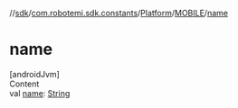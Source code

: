 //[sdk](../../../../index.md)/[com.robotemi.sdk.constants](../../index.md)/[Platform](../index.md)/[MOBILE](index.md)/[name](name.md)



# name  
[androidJvm]  
Content  
val [name](name.md): [String](https://kotlinlang.org/api/latest/jvm/stdlib/kotlin/-string/index.html)  




